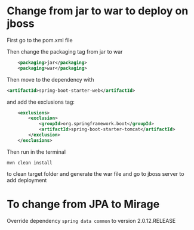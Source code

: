 # Change from jar to war to deploy on jboss

First go to the pom.xml file

Then change the packaging tag from jar to war

```xml
    <packaging>jar</packaging>
    <packaging>war</packaging>
```

Then move to the dependency with

```xml
<artifactId>spring-boot-starter-web</artifactId>
```

and add the
exclusions tag:

```xml
    <exclusions>
        <exclusion>
            <groupId>org.springframework.boot</groupId>
            <artifactId>spring-boot-starter-tomcat</artifactId>
        </exclusion>
    </exclusions>
```

Then run in the terminal

```shell
mvn clean install
```

to clean target folder and generate the war file and go to jboss server to add deployment

# To change from JPA to Mirage

Override dependency `spring data common` to version 2.0.12.RELEASE
